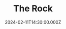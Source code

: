 ---
video:
  type: vimeo
  id: 912089532
speaker:
  permalink: mitchell-mcnaney
  name: Mitchell McNaney
title: The Rock
image: https://i.imgur.com/Z81IMaC.png
date: 2024-02-11T14:30:00.000Z
series: "blessed"
---